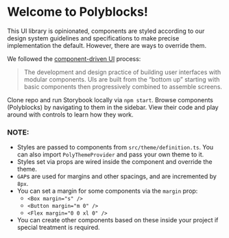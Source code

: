 # Welcome to Polyblocks!

This UI library is opinionated, components are styled according to our design system guidelines and specifications to make precise implementation the default. However, there are ways to override them.

We followed the [component-driven UI](https://www.componentdriven.org/#how) process:

> The development and design practice of building user interfaces with modular components. UIs are built from the “bottom up” starting with basic components then progressively combined to assemble screens.

Clone repo and run Storybook locally via `npm start`. Browse components (Polyblocks) by navigating to them in the sidebar. View their code and play around with controls to learn how they work.

### NOTE:

- Styles are passed to components from `src/theme/definition.ts`. You can also import `PolyThemeProvider` and pass your own theme to it.
- Styles set via props are wired inside the component and override the theme.
- `GAP`s are used for margins and other spacings, and are incremented by `8px`.
- You can set a margin for some components via the `margin` prop:
  - `<Box margin="s" />`
  - `<Button margin="m 0" />`
  - `<Flex margin="0 0 xl 0" />`
- You can create other components based on these inside your project if special treatment is required.
